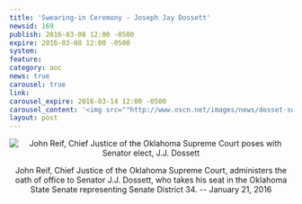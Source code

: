 ```yaml
---
title: 'Swearing-in Ceremony - Joseph Jay Dossett'
newsid: 169
publish: 2016-03-08 12:00 -0500
expire: 2016-03-08 12:00 -0500
system: 
feature: 
category: aoc
news: true
carousel: true
link: 
carousel_expire: 2016-03-14 12:00 -0500
carousel_content: '<img src=""http://www.oscn.net/images/news/dosset-swearing-in.jpg"" alt=""Senator elect, J.J. Dossett being sworn into office. Collage of photos from ceremony""/>'
layout: post
---
```

<div style="text-align: center;">
	<img src="http://www.oscn.net/images/news/dosset-senator.jpg" alt="John Reif, Chief Justice of the Oklahoma Supreme Court poses with Senator elect, J.J. Dossett"/>
	<p>John Reif, Chief Justice of the Oklahoma Supreme Court, administers the oath of office to Senator J.J. Dossett, who takes his seat in the Oklahoma State Senate representing Senate District 34.  -- January 21, 2016</p>
</div>